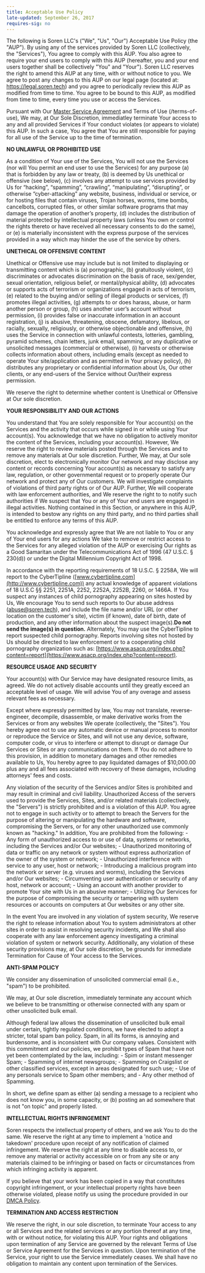 ```yaml
---
title: Acceptable Use Policy
late-updated: September 26, 2017
requires-sig: no
---
```


The following is Soren LLC's ("We", "Us", "Our") Acceptable Use Policy (the "AUP"). By using any of the services provided by Soren LLC (collectively, the "Services"), You agree to comply with this AUP. You also agree to require your end users to comply with this AUP (hereafter, you and your end users together shall be collectively "You" and "Your"). Soren LLC reserves the right to amend this AUP at any time, with or without notice to you. We agree to post any changes to this AUP on our legal page (located at: https://legal.soren.tech) and you agree to periodically review this AUP as modified from time to time. You agree to be bound to this AUP, as modified from time to time, every time you use or access the Services.

Pursuant with Our [Master Service Agreement](/master-service-agreement) and Terms of Use (/terms-of-use), We may, at Our Sole Discretion, immediatley terminate Your access to any and all provided Services if Your conduct violates (or appears to violate) this AUP. In such a case, You agree that You are still responsible for paying for all use of the Service up to the time of termination.

**NO UNLAWFUL OR PROHIBITED USE**

As a condition of Your use of the Services, You will not use the Services (nor will You permit an end user to use the Services) for any purpose
    (a) that is forbidden by any law or treaty,
    (b) is deemed by Us unethical or offensive (see below),
    (c) involves any attempt to use services provided by Us for “hacking”, “spamming”, “crawling”, “manipulating”, “disrupting”, or otherwise “cyber-attacking” any website, business, individual or service, or for hosting files that contain viruses, Trojan horses, worms, time bombs, cancelbots, corrupted files, or other similar software programs that may damage the operation of another’s property,
    (d) includes the distribution of material protected by intellectual property laws (unless You own or control the rights thereto or have received all necessary consents to do the same), or
    (e) is materially inconsistent with the express purpose of the services provided in a way which may hinder the use of the service by others.

**UNETHICAL OR OFFENSIVE CONTENT**

Unethical or Offensive use may include but is not limited to displaying or transmitting content which is
    (a) pornographic,
    (b) gratuitously violent,
    (c) discriminates or advocates discrimination on the basis of race, sex/gender, sexual orientation, religious belief, or mental/physical ability,
    (d) advocates or supports acts of terrorism or organizations engaged in acts of terrorism,
    (e) related to the buying and/or selling of illegal products or services,
    (f) promotes illegal activities,
    (g) attempts to or does harass, abuse, or harm another person or group,
    (h) uses another user’s account without permission,
    (i) provides false or inaccurate information in an account registration,
    (j) is abusive, threatening, obscene, defamatory, libelous, or racially, sexually, religiously, or otherwise objectionable and offensive,
    (h) uses the Service in connection with unlawful contests, lotteries, gambling, pyramid schemes, chain letters, junk email, spamming, or any duplicative or unsolicited messages (commercial or otherwise),
    (i) harvests or otherwise collects information about others, including emails (except as needed to operate Your site/application and as permitted in Your privacy policy),
    (h) distributes any proprietary or confidential information about Us, Our other clients, or any end-users of the Service without Our/their express permission.

We reserve the right to determine whether content is Unethical or Offensive at Our sole discretion.

**YOUR RESPONSIBILITY AND OUR ACTIONS**

You understand that You are solely responsible for Your account(s) on the Services and the activity that occurs while signed in or while using Your account(s). You acknowledge that we have no obligation to actively monitor the content of the Services, including your account(s). However, We reserve the right to review materials posted through the Services and to remove any materials at Our sole discretion. Further, We may, at Our sole discretion, elect to electronically monitor Our network and may disclose any content or records concerning Your account(s) as necessary to satisfy any law, regulation, or other governmental request or to properly operate Our network and protect any of Our customers. We will investigate complaints of violations of third party rights or of Our AUP. Further, We will cooperate with law enforcement authorities, and We reserve the right to to notify such authorities if We suspect that You or any of Your end users are engaged in illegal activities. Nothing contained in this Section, or anywhere in this AUP, is intended to bestow any rights on any third party, and no third parties shall be entitled to enforce any terms of this AUP.

You acknowledge and expressly agree that We are not liable to You or any of Your end users for any actions We take to remove or restrict access to the Services for any alleged violation of the AUP or exercising Our rights as a Good Samaritan under the Telecommunications Act of 1996 (47 U.S.C. § 230(d)) or under the Digital Millennium Copyright Act of 1998.

In accordance with the reporting requirements of 18 U.S.C. § 2258A, We will report to the CyberTipline ([www.cybertipline.com](http://www.cybertipline.com)) any actual knowledge of apparent violations of 18 U.S.C §§ 2251, 2251A, 2252, 2252A, 2252B, 2260, or 1466A. If You suspect any instances of child pornography appearing on sites hosted by Us, We encourage You to send such reports to Our abuse address (abuse@soren.tech), and include the file name and/or URL (or other location on the customer's site), victim (if known), date of birth, date of production, and any other information about the suspect image(s).**Do not send the image(s) in question.** Alternately, You may use the CyberTipline to report suspected child pornography. Reports involving sites not hosted by Us should be directed to law enforcement or to a cooperating child pornography organization such as: [https://www.asacp.org/index.php?content=report](https://www.asacp.org/index.php?content=report).

**RESOURCE USAGE AND SECURITY**

Your account(s) with Our Service may have designated resource limits, as agreed. We do not actively disable accounts until they greatly exceed an acceptable level of usage. We will advise You of any overage and assess relevant fees as necessary.

Except where expressly permitted by law, You may not translate, reverse-engineer, decompile, disassemble, or make derivative works from the Services or from any websites We operate (collectively, the "Sites"). You hereby agree not to use any automatic device or manual process to monitor or reproduce the Service or Sites, and will not use any device, software, computer code, or virus to interfere or attempt to disrupt or damage Our Services or Sites or any communications on them. If You do not adhere to this provision, in addition to monetary damages and other remedies available to Us, You hereby agree to pay liquidated damages of $10,000.00 plus any and all fees associated with recovery of these damages, including attorneys' fees and costs.

Any violation of the security of the Services and/or Sites is prohibited and may result in criminal and civil liability. Unauthorized Access of the servers used to provide the Services, Sites, and/or related materials (collectively, the "Servers") is strictly prohibited and is a violation of this AUP. You agree not to engage in such activity or to attempt to breach the Servers for the purpose of altering or manipulating the hardware and software, compromising the Servers, or for any other unauthorized use commonly known as "hacking." In addition, You are prohibited from the following:
    - Any form of unauthorized access to or use of data, systems or networks, including the Services and/or Our websites;
    - Unauthorized monitoring of data or traffic on any network or system without express authorization of the owner of the system or network;
    - Unauthorized interference with service to any user, host or network;
    - Introducing a malicious program into the network or server (e.g. viruses and worms), including the Services and/or Our websites;
    - Circumventing user authentication or security of any host, network or account;
    - Using an account with another provider to promote Your site with Us in an abusive manner;
    - Utilizing Our Services for the purpose of compromising the security or tampering with system resources or accounts on computers at Our websites or any other site.

In the event You are involved in any violation of system security, We reserve the right to release information about You to system administrators at other sites in order to assist in resolving security incidents, and We shall also cooperate with any law enforcement agency investigating a criminal violation of system or network security. Additionally, any violation of these security provisions may, at Our sole discretion, be grounds for immediate Termination for Cause of Your access to the Services.

**ANTI-SPAM POLICY**

We consider any dissemination of unsolicited commercial email (i.e., "spam") to be prohibited.

We may, at Our sole discretion, immediately terminate any account which we believe to be transmitting or otherwise connected with any spam or other unsolicited bulk email.

Although federal law allows the dissemination of unsolicited bulk email under certain, tightly regulated conditions, we have elected to adopt a stricter, total spam ban policy. Spam, in all its forms, is annoying and burdensome, and is inconsistent with Our company values. Consistent with this commitment and our policies, we prohibit types of Spam that have not yet been contemplated by the law, including:
    - Spim or instant messenger Spam;
    - Spamming of internet newsgroups;
    - Spamming on Craigslist or other classified services, except in areas designated for such use;
    - Use of any personals service to Spam other members; and
    - Any other method of Spamming.

In short, we define spam as either (a) sending a message to a recipient who does not know you, in some capacity, or (b) posting an ad somewhere that is not "on topic" and properly listed.

**INTELLECTUAL RIGHTS INFRINGEMENT**

Soren respects the intellectual property of others, and we ask You to do the same. We reserve the right at any time to implement a 'notice and takedown' procedure upon receipt of any notification of claimed infringement. We reserve the right at any time to disable access to, or remove any material or activity accessible on or from any site or any materials claimed to be infringing or based on facts or circumstances from which infringing activity is apparent.

If you believe that your work has been copied in a way that constitutes copyright infringement, or your intellectual property rights have been otherwise violated, please notify us using the procedure provided in our [DMCA Policy](/dmca-policy).

**TERMINATION AND ACCESS RESTRICTION**

We reserve the right, in our sole discretion, to terminate Your access to any or all Services and the related services or any portion thereof at any time, with or without notice, for violating this AUP. Your rights and obligations upon termination of any Service are governed by the relevant Terms of Use or Service Agreement for the Services in question. Upon termination of the Service, your right to use the Service immediately ceases. We shall have no obligation to maintain any content upon termination of the Services.


